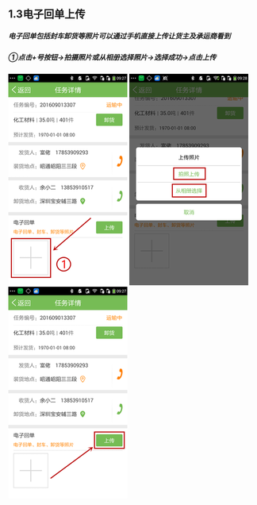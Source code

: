## **1.3电子回单上传**

##### 电子回单包括封车卸货等照片可以通过手机直接上传让货主及承运商看到

##### ①点击+号按钮→拍摄照片或从相册选择照片→选择成功→点击上传

![](/assets/点击加号按钮.png)   ![](/assets/上传回单图片按钮.png)   ![](/assets/回单上传按钮.png)

